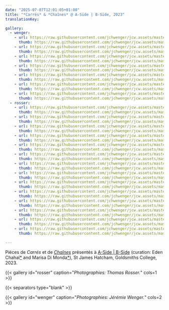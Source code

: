 ```yaml
---
date: "2025-07-07T12:01:05+01:00"
title: "*Carrés* & *Chaînes* @ A-Side | B-Side, 2023"
translationKey:

gallery:
  - wenger:
    - url: https://raw.githubusercontent.com/jchwenger/jcw.assets/master/shows/2023.a-side-b-side/wenger/chains-squares.a-side-b-side.4.jpg
      thumb: https://raw.githubusercontent.com/jchwenger/jcw.assets/master/shows/2023.a-side-b-side/wenger/chains-squares.a-side-b-side.4.low.jpg
    - url: https://raw.githubusercontent.com/jchwenger/jcw.assets/master/shows/2023.a-side-b-side/wenger/chains-squares.a-side-b-side.7.jpg
      thumb: https://raw.githubusercontent.com/jchwenger/jcw.assets/master/shows/2023.a-side-b-side/wenger/chains-squares.a-side-b-side.7.low.jpg
    - url: https://raw.githubusercontent.com/jchwenger/jcw.assets/master/shows/2023.a-side-b-side/wenger/chains-squares.a-side-b-side.3.jpg
      thumb: https://raw.githubusercontent.com/jchwenger/jcw.assets/master/shows/2023.a-side-b-side/wenger/chains-squares.a-side-b-side.3.low.jpg
    - url: https://raw.githubusercontent.com/jchwenger/jcw.assets/master/shows/2023.a-side-b-side/wenger/chains-squares.a-side-b-side.5.jpg
      thumb: https://raw.githubusercontent.com/jchwenger/jcw.assets/master/shows/2023.a-side-b-side/wenger/chains-squares.a-side-b-side.5.low.jpg
    - url: https://raw.githubusercontent.com/jchwenger/jcw.assets/master/shows/2023.a-side-b-side/wenger/chains-squares.a-side-b-side.6.jpg
      thumb: https://raw.githubusercontent.com/jchwenger/jcw.assets/master/shows/2023.a-side-b-side/wenger/chains-squares.a-side-b-side.6.low.jpg
    - url: https://raw.githubusercontent.com/jchwenger/jcw.assets/master/shows/2023.a-side-b-side/wenger/chains-squares.a-side-b-side.1.jpg
      thumb: https://raw.githubusercontent.com/jchwenger/jcw.assets/master/shows/2023.a-side-b-side/wenger/chains-squares.a-side-b-side.1.low.jpg
    - url: https://raw.githubusercontent.com/jchwenger/jcw.assets/master/shows/2023.a-side-b-side/wenger/chains-squares.a-side-b-side.2.jpg
      thumb: https://raw.githubusercontent.com/jchwenger/jcw.assets/master/shows/2023.a-side-b-side/wenger/chains-squares.a-side-b-side.2.low.jpg
  - rosser:
    - url: https://raw.githubusercontent.com/jchwenger/jcw.assets/master/shows/2023.a-side-b-side/rosser/chains-squares.a-side-b-side.01.jpg
      thumb: https://raw.githubusercontent.com/jchwenger/jcw.assets/master/shows/2023.a-side-b-side/rosser/chains-squares.a-side-b-side.01.low.jpg
    - url: https://raw.githubusercontent.com/jchwenger/jcw.assets/master/shows/2023.a-side-b-side/rosser/chains-squares.a-side-b-side.02.jpg
      thumb: https://raw.githubusercontent.com/jchwenger/jcw.assets/master/shows/2023.a-side-b-side/rosser/chains-squares.a-side-b-side.02.low.jpg
    - url: https://raw.githubusercontent.com/jchwenger/jcw.assets/master/shows/2023.a-side-b-side/rosser/chains-squares.a-side-b-side.03.jpg
      thumb: https://raw.githubusercontent.com/jchwenger/jcw.assets/master/shows/2023.a-side-b-side/rosser/chains-squares.a-side-b-side.03.low.jpg
    - url: https://raw.githubusercontent.com/jchwenger/jcw.assets/master/shows/2023.a-side-b-side/rosser/chains-squares.a-side-b-side.04.jpg
      thumb: https://raw.githubusercontent.com/jchwenger/jcw.assets/master/shows/2023.a-side-b-side/rosser/chains-squares.a-side-b-side.04.low.jpg
    - url: https://raw.githubusercontent.com/jchwenger/jcw.assets/master/shows/2023.a-side-b-side/rosser/chains-squares.a-side-b-side.05.jpg
      thumb: https://raw.githubusercontent.com/jchwenger/jcw.assets/master/shows/2023.a-side-b-side/rosser/chains-squares.a-side-b-side.05.low.jpg
    - url: https://raw.githubusercontent.com/jchwenger/jcw.assets/master/shows/2023.a-side-b-side/rosser/chains-squares.a-side-b-side.06.jpg
      thumb: https://raw.githubusercontent.com/jchwenger/jcw.assets/master/shows/2023.a-side-b-side/rosser/chains-squares.a-side-b-side.06.low.jpg
    - url: https://raw.githubusercontent.com/jchwenger/jcw.assets/master/shows/2023.a-side-b-side/rosser/chains-squares.a-side-b-side.07.jpg
      thumb: https://raw.githubusercontent.com/jchwenger/jcw.assets/master/shows/2023.a-side-b-side/rosser/chains-squares.a-side-b-side.07.low.jpg
    - url: https://raw.githubusercontent.com/jchwenger/jcw.assets/master/shows/2023.a-side-b-side/rosser/chains-squares.a-side-b-side.08.jpg
      thumb: https://raw.githubusercontent.com/jchwenger/jcw.assets/master/shows/2023.a-side-b-side/rosser/chains-squares.a-side-b-side.08.low.jpg
    - url: https://raw.githubusercontent.com/jchwenger/jcw.assets/master/shows/2023.a-side-b-side/rosser/chains-squares.a-side-b-side.09.jpg
      thumb: https://raw.githubusercontent.com/jchwenger/jcw.assets/master/shows/2023.a-side-b-side/rosser/chains-squares.a-side-b-side.09.low.jpg
    - url: https://raw.githubusercontent.com/jchwenger/jcw.assets/master/shows/2023.a-side-b-side/rosser/chains-squares.a-side-b-side.10.jpg
      thumb: https://raw.githubusercontent.com/jchwenger/jcw.assets/master/shows/2023.a-side-b-side/rosser/chains-squares.a-side-b-side.10.low.jpg
    - url: https://raw.githubusercontent.com/jchwenger/jcw.assets/master/shows/2023.a-side-b-side/rosser/chains-squares.a-side-b-side.11.jpg
      thumb: https://raw.githubusercontent.com/jchwenger/jcw.assets/master/shows/2023.a-side-b-side/rosser/chains-squares.a-side-b-side.11.low.jpg
    - url: https://raw.githubusercontent.com/jchwenger/jcw.assets/master/shows/2023.a-side-b-side/rosser/chains-squares.a-side-b-side.12.jpg
      thumb: https://raw.githubusercontent.com/jchwenger/jcw.assets/master/shows/2023.a-side-b-side/rosser/chains-squares.a-side-b-side.12.low.jpg
    - url: https://raw.githubusercontent.com/jchwenger/jcw.assets/master/shows/2023.a-side-b-side/rosser/chains-squares.a-side-b-side.13.jpg
      thumb: https://raw.githubusercontent.com/jchwenger/jcw.assets/master/shows/2023.a-side-b-side/rosser/chains-squares.a-side-b-side.13.low.jpg
    - url: https://raw.githubusercontent.com/jchwenger/jcw.assets/master/shows/2023.a-side-b-side/rosser/chains-squares.a-side-b-side.14.jpg
      thumb: https://raw.githubusercontent.com/jchwenger/jcw.assets/master/shows/2023.a-side-b-side/rosser/chains-squares.a-side-b-side.14.low.jpg

---
```


Pièces de *Carrés* et de [*Chaînes*](/chains) présentés à [A-Side | B-Side](https://www.instagram.com/p/Cu7n-InI6NN/?utm_source=ig_web_copy_link&igsh=MzRlODBiNWFlZA==) (curation: Eden Chahal[\*](https://www.theimpossiblecities.com) and Marisa Di Monda[\*](https://www.marisadimonda.com/)), St James Hatcham, Goldsmiths College, 2023.

{{< gallery id="rosser" caption="*Photographies: Thomas Rosser.*" cols=1 >}}

{{< separators type="blank" >}}

{{< gallery id="wenger" caption="*Photographies: Jérémie Wenger.*" cols=2 >}}
